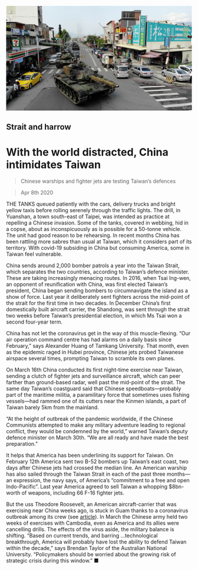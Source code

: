 ![](./images/20200411_ASP001.jpg)

## Strait and harrow

# With the world distracted, China intimidates Taiwan

> Chinese warships and fighter jets are testing Taiwan’s defences

> Apr 8th 2020

THE TANKS queued patiently with the cars, delivery trucks and bright yellow taxis before rolling serenely through the traffic lights. The drill, in Yuanshan, a town south-east of Taipei, was intended as practice at repelling a Chinese invasion. Some of the tanks, covered in webbing, hid in a copse, about as inconspicuously as is possible for a 50-tonne vehicle. The unit had good reason to be rehearsing. In recent months China has been rattling more sabres than usual at Taiwan, which it considers part of its territory. With covid-19 subsiding in China but consuming America, some in Taiwan feel vulnerable.

China sends around 2,000 bomber patrols a year into the Taiwan Strait, which separates the two countries, according to Taiwan’s defence minister. These are taking increasingly menacing routes. In 2016, when Tsai Ing-wen, an opponent of reunification with China, was first elected Taiwan’s president, China began sending bombers to circumnavigate the island as a show of force. Last year it deliberately sent fighters across the mid-point of the strait for the first time in two decades. In December China’s first domestically built aircraft carrier, the Shandong, was sent through the strait two weeks before Taiwan’s presidential election, in which Ms Tsai won a second four-year term.

China has not let the coronavirus get in the way of this muscle-flexing. “Our air operation command centre has had alarms on a daily basis since February,” says Alexander Huang of Tamkang University. That month, even as the epidemic raged in Hubei province, Chinese jets probed Taiwanese airspace several times, prompting Taiwan to scramble its own planes.

On March 16th China conducted its first night-time exercise near Taiwan, sending a clutch of fighter jets and surveillance aircraft, which can peer farther than ground-based radar, well past the mid-point of the strait. The same day Taiwan’s coastguard said that Chinese speedboats—probably part of the maritime militia, a paramilitary force that sometimes uses fishing vessels—had rammed one of its cutters near the Kinmen islands, a part of Taiwan barely 5km from the mainland.

“At the height of outbreak of the pandemic worldwide, if the Chinese Communists attempted to make any military adventure leading to regional conflict, they would be condemned by the world,” warned Taiwan’s deputy defence minister on March 30th. “We are all ready and have made the best preparation.”

It helps that America has been underlining its support for Taiwan. On February 12th America sent two B-52 bombers up Taiwan’s east coast, two days after Chinese jets had crossed the median line. An American warship has also sailed through the Taiwan Strait in each of the past three months—an expression, the navy says, of America’s “commitment to a free and open Indo-Pacific”. Last year America agreed to sell Taiwan a whopping $8bn-worth of weapons, including 66 F-16 fighter jets.

But the  uss Theodore Roosevelt, an American aircraft-carrier that was exercising near China weeks ago, is stuck in Guam thanks to a coronavirus outbreak among its crew (see [article](https://www.economist.com//united-states/2020/04/08/covid-19-takes-out-an-aircraft-carrier-and-a-navy-secretary)). In March the Chinese army held two weeks of exercises with Cambodia, even as America and its allies were cancelling drills. The effects of the virus aside, the military balance is shifting. “Based on current trends, and barring …technological breakthrough, America will probably have lost the ability to defend Taiwan within the decade,” says Brendan Taylor of the Australian National University. “Policymakers should be worried about the growing risk of strategic crisis during this window.” ■